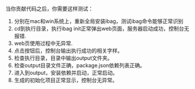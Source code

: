 
当你贡献代码之后，你需要这样测试：

1. 分别在mac和win系统上，重新全局安装ibag，测试ibag命令能够正常识别
2. cd到执行目录，执行ibag init正常弹出web页面，服务器启动成功，控制台无报错.
3. web页使用过程中无异常.
4. 点击按钮后，控制台输出执行成功的相关字样。
5. 检查执行目录，目录中输出output文件夹。
6. 检查output目录文件正确，package.json依赖列表正确。
6. 进入到output，安装依赖并启动，正常启动。
7. 生成的初始化项目正常显示，控制台无异常。

